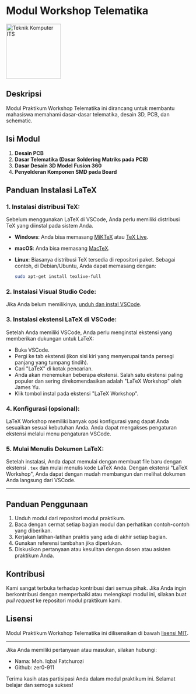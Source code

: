 # Modul Workshop Telematika

<img src="https://www.its.ac.id/komputer/wp-content/uploads/sites/28/2018/03/image10.png" alt="Teknik Komputer ITS" width="150" height="150">

## Deskripsi

Modul Praktikum Workshop Telematika ini dirancang untuk membantu mahasiswa memahami dasar-dasar telematika, desain 3D, PCB, dan schematic.

## Isi Modul

1. **Desain PCB**
2. **Dasar Telematika (Dasar Soldering Matriks pada PCB)**
3. **Dasar Desain 3D Model Fusion 360**
4. **Penyolderan Komponen SMD pada Board**

## Panduan Instalasi LaTeX

### 1. Instalasi distribusi TeX:

Sebelum menggunakan LaTeX di VSCode, Anda perlu memiliki distribusi TeX yang diinstal pada sistem Anda.

- **Windows**: Anda bisa memasang [MiKTeX](https://miktex.org/) atau [TeX Live](https://www.tug.org/texlive/).
- **macOS**: Anda bisa memasang [MacTeX](https://www.tug.org/mactex/).

- **Linux**: Biasanya distribusi TeX tersedia di repositori paket. Sebagai contoh, di Debian/Ubuntu, Anda dapat memasang dengan:
  ```bash
  sudo apt-get install texlive-full
  ```

### 2. Instalasi Visual Studio Code:

Jika Anda belum memilikinya, [unduh dan instal VSCode](https://code.visualstudio.com/).

### 3. Instalasi ekstensi LaTeX di VSCode:

Setelah Anda memiliki VSCode, Anda perlu menginstal ekstensi yang memberikan dukungan untuk LaTeX:

- Buka VSCode.
- Pergi ke tab ekstensi (ikon sisi kiri yang menyerupai tanda persegi panjang yang tumpang tindih).
- Cari "LaTeX" di kotak pencarian.
- Anda akan menemukan beberapa ekstensi. Salah satu ekstensi paling populer dan sering direkomendasikan adalah "LaTeX Workshop" oleh James Yu.
- Klik tombol instal pada ekstensi "LaTeX Workshop".

### 4. Konfigurasi (opsional):

LaTeX Workshop memiliki banyak opsi konfigurasi yang dapat Anda sesuaikan sesuai kebutuhan Anda. Anda dapat mengakses pengaturan ekstensi melalui menu pengaturan VSCode.

### 5. Mulai Menulis Dokumen LaTeX:

Setelah instalasi, Anda dapat memulai dengan membuat file baru dengan ekstensi `.tex` dan mulai menulis kode LaTeX Anda. Dengan ekstensi "LaTeX Workshop", Anda dapat dengan mudah membangun dan melihat dokumen Anda langsung dari VSCode.

---

## Panduan Penggunaan

1. Unduh modul dari repositori modul praktikum.
2. Baca dengan cermat setiap bagian modul dan perhatikan contoh-contoh yang diberikan.
3. Kerjakan latihan-latihan praktis yang ada di akhir setiap bagian.
4. Gunakan referensi tambahan jika diperlukan.
5. Diskusikan pertanyaan atau kesulitan dengan dosen atau asisten praktikum Anda.

## Kontribusi

Kami sangat terbuka terhadap kontribusi dari semua pihak. Jika Anda ingin berkontribusi dengan memperbaiki atau melengkapi modul ini, silakan buat _pull request_ ke repositori modul praktikum kami.

## Lisensi

Modul Praktikum Workshop Telematika ini dilisensikan di bawah [lisensi MIT](LICENSE).

---

Jika Anda memiliki pertanyaan atau masukan, silakan hubungi:

- Nama: Moh. Iqbal Fatchurozi
- Github: zer0-911

Terima kasih atas partisipasi Anda dalam modul praktikum ini. Selamat belajar dan semoga sukses!
